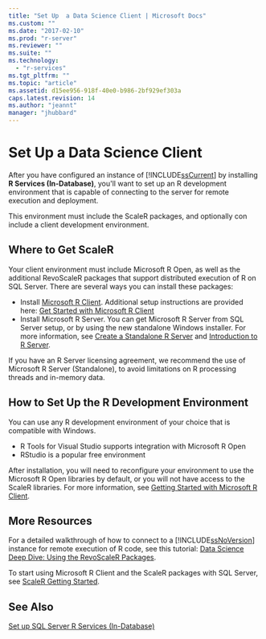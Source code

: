 ```yaml
---
title: "Set Up  a Data Science Client | Microsoft Docs"
ms.custom: ""
ms.date: "2017-02-10"
ms.prod: "r-server"
ms.reviewer: ""
ms.suite: ""
ms.technology: 
  - "r-services"
ms.tgt_pltfrm: ""
ms.topic: "article"
ms.assetid: d15ee956-918f-40e0-b986-2bf929ef303a
caps.latest.revision: 14
ms.author: "jeannt"
manager: "jhubbard"
---
```

# Set Up  a Data Science Client
  After you have configured an instance of [!INCLUDE[ssCurrent](../../advanced-analytics/r-services/includes/sscurrent-md.md)] by installing **R Services (In-Database)**, you'll want to set up an R development environment that is capable of connecting to the server for remote execution and deployment. 
  
  This environment must include the ScaleR packages, and optionally con include a client development environment.
  
 ## Where to Get ScaleR 
  
  Your client environment must include Microsoft R Open, as well as the additional RevoScaleR packages that support distributed execution of R on SQL Server.  There are several ways you can install these packages:
  
+ Install [Microsoft R Client](http://aka.ms/rclient/download). Additional setup instructions are provided here: [Get Started with Microsoft R Client](https://msdn.microsoft.com/microsoft-r/r-client-get-started)
+ Install Microsoft R Server. You can get Microsoft R Server from SQL Server setup, or by using the new standalone Windows installer. For more information, see [Create a Standalone R Server](../../advanced-analytics/r-services/create-a-standalone-r-server.md) and [Introduction to R Server](https://msdn.microsoft.com/microsoft-r/rserver).

If you have an R Server licensing agreement, we recommend the use of Microsoft R Server (Standalone), to avoid limitations on R processing threads and in-memory data.


## How to Set Up the R Development Environment

You can use any R development environment of your choice that is compatible with Windows. 

+ R Tools for Visual Studio supports integration with Microsoft R Open
+ RStudio is a popular free environment  

After installation, you will need to reconfigure your environment to use the Microsoft R Open libraries by default, or you will not have access to the ScaleR libraries. For more information, see [Getting Started with Microsoft R Client](http://msdn.microsoft.com/microsoft-r/r-client-get-started).
 
## More Resources
  
 For a detailed walkthrough of how to connect to a [!INCLUDE[ssNoVersion](../../advanced-analytics/r-services/includes/ssnoversion-md.md)] instance for remote execution of R code, see this tutorial: [Data Science Deep Dive: Using the RevoScaleR Packages](../../advanced-analytics/r-services/tutorials/data-science-deep-dive-using-the-revoscaler-packages.md).  
 

To start using Microsoft R Client and the ScaleR packages with SQL Server, see  [ScaleR Getting Started](https://msdn.microsoft.com/microsoft-r/scaler-getting-started#).  
  
## See Also  
 [Set up SQL Server R Services &#40;In-Database&#41;](../../advanced-analytics/r-services/set-up-sql-server-r-services-in-database.md)  
  
  